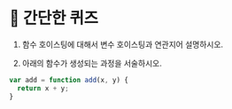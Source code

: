 # 📝 간단한 퀴즈

1. 함수 호이스팅에 대해서 변수 호이스팅과 연관지어 설명하시오.

2. 아래의 함수가 생성되는 과정을 서술하시오.

```javascript
var add = function add(x, y) {
  return x + y;
}
```